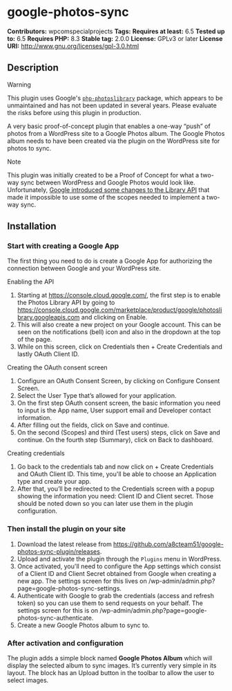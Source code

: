 # google-photos-sync

**Contributors:** wpcomspecialprojects
**Tags:**
**Requires at least:** 6.5
**Tested up to:** 6.5
**Requires PHP:** 8.3
**Stable tag:** 2.0.0
**License:** GPLv3 or later
**License URI:** http://www.gnu.org/licenses/gpl-3.0.html



## Description

> [!WARNING]
> This plugin uses Google's [`php-photoslibrary`](https://github.com/google/php-photoslibrary) package, which appears to be unmaintained and has not been updated in several years. Please evaluate the risks before using this plugin in production.

A very basic proof-of-concept plugin that enables a one-way “push” of photos from a WordPress site to a Google Photos album. The Google Photos album needs to have been created via the plugin on the WordPress site for photos to sync.

> [!NOTE]
> This plugin was initially created to be a Proof of Concept for what a two-way sync between WordPress and Google Photos would look like. Unfortunately, [Google introduced some changes to the Library API](https://developers.google.com/photos/support/updates) that made it impossible to use some of the scopes needed to implement a two-way sync.

## Installation

### Start with creating a Google App

The first thing you need to do is create a Google App for authorizing the connection between Google and your WordPress site.

Enabling the API
1. Starting at https://console.cloud.google.com/, the first step is to enable the Photos Library API by going to https://console.cloud.google.com/marketplace/product/google/photoslibrary.googleapis.com and clicking on Enable.
2. This will also create a new project on your Google account. This can be seen on the notifications (bell) icon and also in the dropdown at the top of the page.
3. While on this screen, click on Credentials then + Create Credentials and lastly OAuth Client ID.

Creating the OAuth consent screen
1. Configure an OAuth Consent Screen, by clicking on Configure Consent Screen.
2. Select the User Type that’s allowed for your application.
3. On the first step OAuth consent screen, the basic information you need to input is the App name, User support email and Developer contact information.
4. After filling out the fields, click on Save and continue.
5. On the second (Scopes) and third (Test users) steps, click on Save and continue. On the fourth step (Summary), click on Back to dashboard.

Creating credentials
1. Go back to the credentials tab and now click on + Create Credentials and OAuth Client ID. This time, you'll be able to choose an Application type and create your app.
2. After that, you’ll be redirected to the Credentials screen with a popup showing the information you need: Client ID and Client secret. Those should be noted down so you can later use them in the plugin configuration. 

### Then install the plugin on your site

1. Download the latest release from https://github.com/a8cteam51/google-photos-sync-plugin/releases.
1. Upload and activate the plugin through the `Plugins` menu in WordPress.
2. Once activated, you'll need to configure the App settings which consist of a Client ID and Client Secret obtained from Google when creating a new app. The settings screen for this lives on /wp-admin/admin.php?page=google-photos-sync-settings.
4. Authenticate with Google to grab the credentials (access and refresh token) so you can use them to send requests on your behalf. The settings screen for this is on /wp-admin/admin.php?page=google-photos-sync-authenticate.
5. Create a new Google Photos album to sync to.

### After activation and configuration

The plugin adds a simple block named **Google Photos Album** which will display the selected album to sync images. It’s currently very simple in its layout. The block has an Upload button in the toolbar to allow the user to select images.
